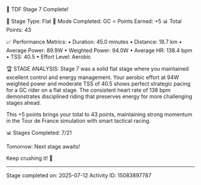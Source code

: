 🎉 TDF Stage 7 Complete!

🏁 Stage Type: Flat
🚴 Mode Completed: GC
⭐ Points Earned: +5
📊 Total Points: 43

📈 Performance Metrics:
• Duration: 45.0 minutes
• Distance: 18.7 km
• Average Power: 89.9W
• Weighted Power: 94.0W
• Average HR: 138.4 bpm
• TSS: 40.5
• Effort Level: Aerobic

🏆 STAGE ANALYSIS:
Stage 7 was a solid flat stage where you maintained excellent control and energy management. 
Your aerobic effort at 94W weighted power and moderate TSS of 40.5 shows perfect strategic pacing 
for a GC rider on a flat stage. The consistent heart rate of 138 bpm demonstrates disciplined 
riding that preserves energy for more challenging stages ahead.

This +5 points brings your total to 43 points, maintaining strong momentum in the Tour de France 
simulation with smart tactical racing.

📊 Stages Completed: 7/21

Tomorrow: Next stage awaits!

Keep crushing it! 🚀

---
Stage completed on: 2025-07-12
Activity ID: 15083897787
